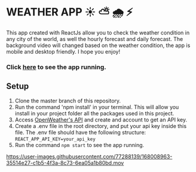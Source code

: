 # WEATHER APP ☀️    ⛅️    🌧  ⚡️

This app created with ReactJs allow you to check the weather condition in any city of the world, as well the hourly forecast and daily forecast.
The background video will changed based on the weather condition, the app is mobile and desktop friendly. I hope you enjoy! 

### Click [here](https://fra-weather-app.netlify.app) to see the app running.

## Setup
1. Clone the master branch of this repository.
2. Run the command 'npm install' in your terminal. This will allow you install in your project folder all the packages used in this project.
3. Access [OpenWeather's API](https://openweathermap.org) and create and account to get an API key.
4. Create a .env file in the root directory, and put your api key inside this file. The .env file should have the following structure: <br/>
   `REACT_APP_API_KEY=your_api_key`
5. Run the command `npm start` to see the app running.









https://user-images.githubusercontent.com/77288139/168008963-35514e27-c1b5-4f3a-8c73-6ea05a1b80bd.mov






